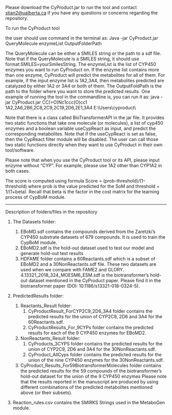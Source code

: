Please download the CyProduct.jar to run the tool and contact stian2@ualberta.ca if you have any questions or concerns regarding the repository.

To run the CyProduct tool 

the user should use command in the terminal as:
Java -jar CyProduct.jar QueryMolecule enzymeList OutputFolderPath

The QueryMolecule can be either a SMILES string or the path to a sdf file. Note that if the QueryMolecule is a SMILES string, it should use format:SMILES=yourSmilesString.
The enzymeList is the list of CYP450 enzymes you want to run CyProduct on. If the enzyme list contains more than one enzyme, CyProduct will predict the metabolites for all of them. For example, if the input enzyme list is 1A2,3A4, then metabolites predicted are catalyzed by either 1A2 or 3A4 or both of them.
The OutputFoldPath is the path to the folder where you want to store the predicted results.
One example of running the tool in the commandline is, you can run it as:
java -jar CyProduct.jar CC(=O)Nc1ccc(O)cc1 1A2,2A6,2B6,2C8,2C9,2C19,2D6,2E1,3A4 E:\Users\cyproduct\

Note that there is a class called BioTransformerAPI in the jar file. It provides two static functions that take one molecule (or molecules), a list of cyp450 enzymes and a boolean variable useCypReact as input, and predict the corresponding metabolites. Note that if the useCypReact is set as false, then the CypReact filter module will be disabled. The user can call those two static functions directly when they want to use CyProduct in their own tool/software.

Please note that when you use the CyProduct tool or its API, please input enzyme without “CYP”. For example, please use 1A2 other than CYP1A2 in both cases.

The score is computed using formula Score = (prob-threshold)/(1-threshold) where prob is the value predicted for the SoM and threshold = 1/(1+beta). Recall that beta is the factor in the cost matrix for the learning process of CypBoM module.

-------------------------------------------------------------------------------------------------------------------------------------------------------------------------------------------

Description of folders/files in the repository

1. The Datasets folder:

	1. EBoMD.sdf contains the compounds derived from the Zaretzki’s CYP450 substrate datasets of 679 compounds. It is used to train the CypBoM module.
	2. EBoMD2.sdf is the hold-out dataset used to test our model and generate hold-out test results
	3. HDFAME folder contains a 60Reactants.sdf which is a subset of EBoMD2 and a 30NonReactants.sdf file. These two datasets are used when we compare with FAME2 and GLORY.
	4.13321_2018_324_MOESM6_ESM.sdf is the biotransformer’s hold-out dataset mentioned in the CyProduct paper. Please find it in the biotransformer paper (DOI: 10.1186/s13321-018-0324-5).

2. PredictedResults folder:

	1. Reactants_Result folder:
		1. CyProductResult_ForCYP2C9_2D6_3A4 folder contains the predicted results for the union of CYP2C9, 2D6 and 3A4 for the 60Reactants.sdf.
		2. CyProductResults_For_9CYPs folder contains the predicted results for each of the 9 CYP450 enzymes for EBoMD2.
	2. NonReactants_Result folder:
		1. CyProducts_3CYPS  folder contains the predicted results for the union of CYP2C9, 2D6 and 3A4 for the 30NonReactants.sdf.
		2. CyProduct_AllCyps folder contains the predicted results for the union of the nine CYP450 enzymes for the 30NonReactants.sdf.
	3. CyProduct_Results_For59BiotransformerMolecules folder contains the predicted results for the 59 compounds of the biotransformer’s hold-out dataset for the union of the 9 CYP450 enzymes
	Please note that the results reported in the manuscript are produced by using different combinations of the predicted metabolites mentioned above (or their subsets).

3. Reaction_rules.csv contains the SMIRKS Strings used in the MetaboGen module.
